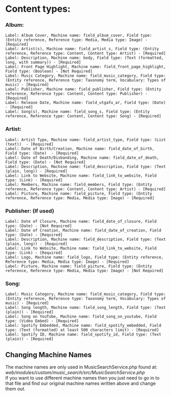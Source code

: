 # Content types:

### Album:
    Label: Album Cover, Machine name: field_album_cover, Field type: (Entity reference, Reference type: Media, Media type: Image) - [Required]
    Label: Artist(s), Machine name: field_artist_s, Field type: (Entity reference, Reference type: Content, Content type: Artist) - [Required]
    Label: Description, Machine name: body, Field type: (Text (formatted, long, with summary)) - [Required]
    Label: Front Page Highlight, Machine name: field_front_page_highlight, Field type: (Boolean) - [Not Required]
    Label: Music Category, Machine name: field_music_category, Field type: (Entity reference, Reference type: Taxonomy term, Vocabulary: Types of music) - [Required]
    Label: Publisher, Machine name: field_publisher, Field type: (Entity reference, Reference type: Content, Content type: Publisher) - [Required]
    Label: Release Date, Machine name: field_utgafu_ar, Field type: (Date) - [Required]
    Label: Song(s), Machine name: field_song_s, Field type: (Entity reference, Reference type: Content, Content type: Song) - [Required]

### Artist:
    Label: Artist Type, Machine name: field_artist_type, Field type: (List (text))  - [Required]
    Label: Date of Birth/Creation, Machine name: field_date_of_birth, Field type: (Date)  - [Required]
    Label: Date of Death/Disbanding, Machine name: field_date_of_death, Field type: (Date) - [Not Required]
    Label: Description, Machine name: field_description, Field type: (Text (plain, long)) - [Required]
    Label: Link to Website, Machine name: field_link_to_website, Field type: (Link) - [Required]
    Label: Members, Machine name: field_members, Field type: (Entity reference, Reference type: Content, Content type: Artist) - [Required]
    Label: Picture, Machine name: field_picture, Field type: (Entity reference, Reference type: Media, Media type: Image) - [Required]

### Publisher: (If used)
    Label: Date of Closure, Machine name: field_date_of_closure, Field type: (Date) - [Not Required]
    Label: Date of Creation, Machine name: field_date_of_creation, Field type: (Date) - [Required]
    Label: Description, Machine name: field_description, Field type: (Text (plain, long)) - [Required]
    Label: Link to Website, Machine name: field_link_to_website, Field type: (Link) - [Required]
    Label: Logo, Machine name: field_logo, Field type: (Entity reference, Reference type: Media, Media type: Image) - [Required]
    Label: Picture, Machine name: field_picture, Field type: (Entity reference, Reference type: Media, Media type: Image) - [Not Required]

### Song:
    Label: Music Category, Machine name: field_music_category, Field type: (Entity reference, Reference type: Taxonomy term, Vocabulary: Types of music) - [Required]
    Label: Song length, Machine name: field_song_length, Field type: (Text (plain)) - [Required]
    Label: Song on YouTube, Machine name: field_song_on_youtube, Field type: (Video Embed) - [Required]
    Label: Spotify Embedded, Machine name: field_spotify_embedded, Field type: (Text (formatted) at least 500 characters limit) - [Required]
    Label: Spotify ID, Machine name: field_spotify_id, Field type: (Text (plain)) - [Required]

## Changing Machine Names
The machine names are only used in MusicSearchService.php found at: \
*web/modules/custom/music_search/src/MusicSearchService.php* \
If you want to use different machine names then you just need to go in to \
that file and find our original machine names written above and change them out.
